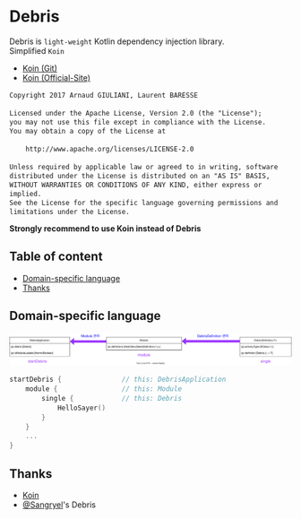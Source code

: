 # Debris

Debris is `light-weight` Kotlin dependency injection library.    
Simplified `Koin`

* [Koin (Git)](https://github.com/InsertKoinIO/koin)
* [Koin (Official-Site)](https://insert-koin.io/)

```
Copyright 2017 Arnaud GIULIANI, Laurent BARESSE

Licensed under the Apache License, Version 2.0 (the "License");
you may not use this file except in compliance with the License.
You may obtain a copy of the License at

    http://www.apache.org/licenses/LICENSE-2.0

Unless required by applicable law or agreed to in writing, software
distributed under the License is distributed on an "AS IS" BASIS,
WITHOUT WARRANTIES OR CONDITIONS OF ANY KIND, either express or implied.
See the License for the specific language governing permissions and
limitations under the License.
```

**Strongly recommend to use Koin instead of Debris**

## Table of content

- [Domain-specific language](#dsl)
- [Thanks](#thanks)

## <a id="dsl"> Domain-specific language

<img src="./docs/drawio/debris-dsl.svg"  width="1000">

```kotlin
startDebris {               // this: DebrisApplication
    module {                // this: Module
        single {            // this: Debris
            HelloSayer() 
        }
    }
    ...
}
```

## <a id="thanks"> Thanks
* [Koin](https://github.com/InsertKoinIO/koin)
* [@Sangryel](https://github.com/Sangryel)'s Debris